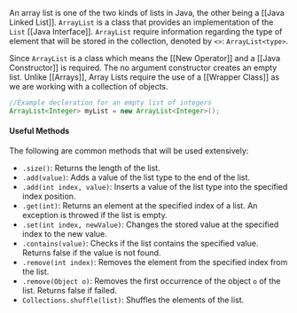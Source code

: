 An array list is one of the two kinds of lists in Java, the other being a [[Java Linked List]]. `ArrayList` is a class that provides an implementation of the `List` [[Java Interface]]. `ArrayList` require information regarding the type of element that will be stored in the collection, denoted by `<>`: `ArrayList<type>`.

Since `ArrayList` is a class which means the [[New Operator]] and a [[Java Constructor]] is required. The no argument constructor creates an empty list. Unlike [[Arrays]], Array Lists require the use of a [[Wrapper Class]] as we are working with a collection of objects. 

```Java
//Example decleration for an empty list of integers
ArrayList<Integer> myList = new ArrayList<Integer>();
```
#### Useful Methods
The following are common methods that will be used extensively:
- `.size()`: Returns the length of the list.
- `.add(value)`: Adds a value of the list type to the end of the list.
- `.add(int index, value)`: Inserts a value of the list type into the specified index position. 
- `.get(int)`: Returns an element at the specified index of a list. An exception is throwed if the list is empty.
- `.set(int index, newValue)`: Changes the stored value at the specified index to the new value.
- `.contains(value)`: Checks if the list contains the specified value. Returns false if the value is not found. 
- `.remove(int index)`: Removes the element from the specified index from the list. 
- `.remove(Object o)`: Removes the first occurrence of the object `o` of the list. Returns false if failed. 
- `Collections.shuffle(list)`: Shuffles the elements of the list. 